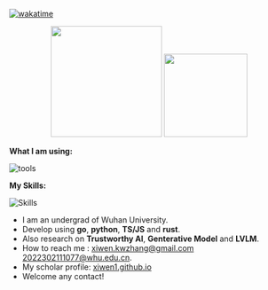 [![wakatime](https://wakatime.com/badge/user/e1270ac3-4ce9-41d5-8064-b138532da0b9.svg)](https://wakatime.com/@e1270ac3-4ce9-41d5-8064-b138532da0b9)<br>
<p align="center">
  <img height="200px" src="https://github-readme-stats.vercel.app/api?username=xiwen1"/>
  <img height="150px" src="https://github-readme-stats.vercel.app/api/top-langs/?username=xiwen1&layout=compact&title_color=81A1C1&bg_color=ffffff" />
</p>

<strong>What I am using:  </strong>

![tools](https://skillicons.dev/icons?i=cloudflare,discord,django,git,vim,github,gitlab,grafana,idea,md,neovim,stackoverflow,visualstudio,vscode,postman)  

<strong>My Skills:  </strong>

![Skills](https://skillicons.dev/icons?i=bash,bootstrap,cpp,cmake,css,django,docker,go,html,java,js,kubernetes,linux,mysql,nginx,powershell,postgres,py,pytorch,qt,redis,regex,rust,spring,ts,vite,vue,wasm,sqlite,selenium,fastapi)  

- I am an undergrad of Wuhan University.
- Develop using **go**, **python**, **TS/JS** and **rust**.
- Also research on **Trustworthy AI**, **Genterative Model** and **LVLM**.
- How to reach me : xiwen.kwzhang@gmail.com  2022302111077@whu.edu.cn.
- My scholar profile: [xiwen1.github.io](https://xiwen1.github.io)
- Welcome any contact!


<!---
xiwen1/xiwen1 is a ✨ special ✨ repository because its `README.md` (this file) appears on your GitHub profile.
You can click the Preview link to take a look at your changes.
--->
